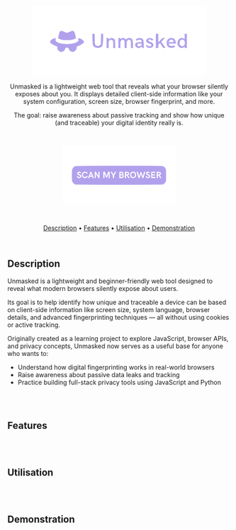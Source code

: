 <p align="center">
  <img src="./assets/Unmasked_logo.png" width="392px">
</p>

<p align="center">
Unmasked is a lightweight web tool that reveals what your browser silently exposes about you. It displays detailed client-side information like your system configuration, screen size, browser fingerprint, and more. 
</p>
<p align="center"> 
The goal: raise awareness about passive tracking and show how unique (and traceable) your digital identity really is.
</p>

<br>

<p align="center">
  <a href="https://rikoriken.github.io/Unmasked/" >
    <img src="./assets/Unmasked_button.png" width="256px">
  </a>
</p>

<br>

<p align="center">
  <a href="#description">Description</a> •
  <a href="#features">Features</a> •
  <a href="#utilisation">Utilisation</a> •
  <a href="#demonstration">Demonstration</a>
</p>

<br>

## Description

Unmasked is a lightweight and beginner-friendly web tool designed to reveal what modern browsers silently expose about users.

Its goal is to help identify how unique and traceable a device can be based on client-side information like screen size, system language, browser details, and advanced fingerprinting techniques — all without using cookies or active tracking.

Originally created as a learning project to explore JavaScript, browser APIs, and privacy concepts, Unmasked now serves as a useful base for anyone who wants to:

- Understand how digital fingerprinting works in real-world browsers
- Raise awareness about passive data leaks and tracking
- Practice building full-stack privacy tools using JavaScript and Python

<br>
<br>

## Features

<br>
<br>

## Utilisation

<br>
<br>

## Demonstration
